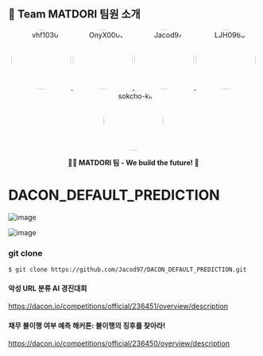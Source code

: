 ## 🚀 Team MATDORI 팀원 소개

<p align="center">
  <a href="https://github.com/vhf1030">
    <img src="https://github.com/vhf1030.png" width="120" height="120" style="border-radius:50%;" alt="vhf1030">
  </a>
  <a href="https://github.com/OnyX0000">
    <img src="https://github.com/OnyX0000.png" width="120" height="120" style="border-radius:50%;" alt="OnyX0000">
  </a>
  <a href="https://github.com/Jacod97">
    <img src="https://github.com/Jacod97.png" width="120" height="120" style="border-radius:50%;" alt="Jacod97">
  </a>
  <a href="https://github.com/LJH0963">
    <img src="https://github.com/LJH0963.png" width="120" height="120" style="border-radius:50%;" alt="LJH0963">
  </a>
  <a href="https://github.com/sokcho-kim">
    <img src="https://github.com/sokcho-kim.png" width="120" height="120" style="border-radius:50%;" alt="sokcho-kim">
  </a>
</p>

<p align="center">
  <b>👨‍💻 MATDORI 팀 - We build the future! 🚀</b>
</p>


# DACON_DEFAULT_PREDICTION

![image](https://github.com/user-attachments/assets/6b2cf415-1109-494a-9b0d-7a00e06cd763)

![image](https://github.com/user-attachments/assets/b55726b0-9b19-45fb-9f38-263e58d6546e)



### git clone
```$ git clone https://github.com/Jacod97/DACON_DEFAULT_PREDICTION.git```


#### 악성 URL 분류 AI 경진대회
https://dacon.io/competitions/official/236451/overview/description

#### 채무 불이행 여부 예측 해커톤: 불이행의 징후를 찾아라!
https://dacon.io/competitions/official/236450/overview/description

